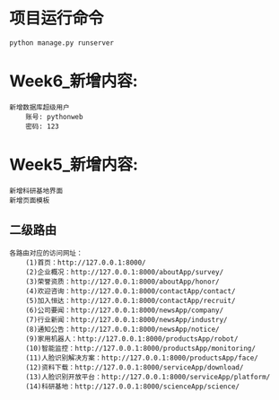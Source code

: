 
# 项目运行命令
    python manage.py runserver

# Week6_新增内容:
    新增数据库超级用户
        账号: pythonweb
        密码: 123

# Week5_新增内容:
    新增科研基地界面
    新增页面模板

## 二级路由
    各路由对应的访问网址：
        (1)首页：http://127.0.0.1:8000/
        (2)企业概况：http://127.0.0.1:8000/aboutApp/survey/
        (3)荣誉资质：http://127.0.0.1:8000/aboutApp/honor/
        (4)欢迎咨询：http://127.0.0.1:8000/contactApp/contact/
        (5)加入恒达：http://127.0.0.1:8000/contactApp/recruit/
        (6)公司要闻：http://127.0.0.1:8000/newsApp/company/
        (7)行业新闻：http://127.0.0.1:8000/newsApp/industry/
        (8)通知公告：http://127.0.0.1:8000/newsApp/notice/
        (9)家用机器人：http://127.0.0.1:8000/productsApp/robot/
        (10)智能监控：http://127.0.0.1:8000/productsApp/monitoring/
        (11)人脸识别解决方案：http://127.0.0.1:8000/productsApp/face/
        (12)资料下载：http://127.0.0.1:8000/serviceApp/download/
        (13)人脸识别开放平台：http://127.0.0.1:8000/serviceApp/platform/
        (14)科研基地：http://127.0.0.1:8000/scienceApp/science/

